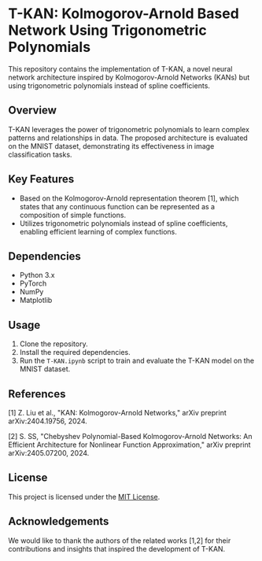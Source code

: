 # T-KAN: Kolmogorov-Arnold Based Network Using Trigonometric Polynomials

This repository contains the implementation of T-KAN, a novel neural network architecture inspired by Kolmogorov-Arnold Networks (KANs) but using trigonometric polynomials instead of spline coefficients.

## Overview

T-KAN leverages the power of trigonometric polynomials to learn complex patterns and relationships in data. The proposed architecture is evaluated on the MNIST dataset, demonstrating its effectiveness in image classification tasks.

## Key Features

- Based on the Kolmogorov-Arnold representation theorem [1], which states that any continuous function can be represented as a composition of simple functions.
- Utilizes trigonometric polynomials instead of spline coefficients, enabling efficient learning of complex functions.

## Dependencies

- Python 3.x
- PyTorch
- NumPy
- Matplotlib

## Usage

1. Clone the repository.
2. Install the required dependencies.
3. Run the `T-KAN.ipynb` script to train and evaluate the T-KAN model on the MNIST dataset.

## References

[1] Z. Liu et al., "KAN: Kolmogorov-Arnold Networks," arXiv preprint arXiv:2404.19756, 2024.

[2] S. SS, "Chebyshev Polynomial-Based Kolmogorov-Arnold Networks: An Efficient Architecture for Nonlinear Function Approximation," arXiv preprint arXiv:2405.07200, 2024.

## License

This project is licensed under the [MIT License](LICENSE).

## Acknowledgements

We would like to thank the authors of the related works [1,2] for their contributions and insights that inspired the development of T-KAN.
